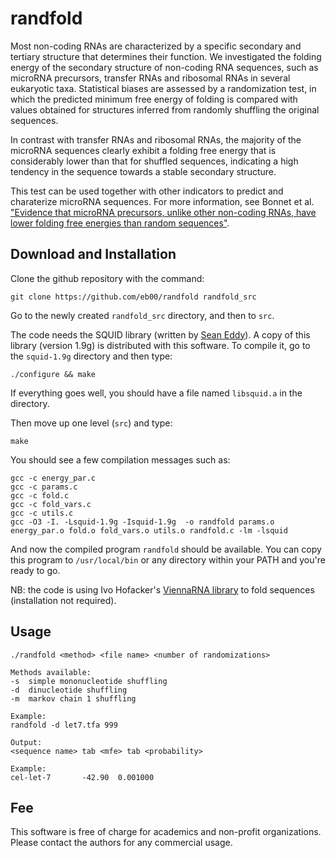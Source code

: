 # randfold

Most non-coding RNAs are characterized by a specific secondary and tertiary structure that determines their function. We investigated the folding energy of the secondary structure of non-coding RNA sequences, such as microRNA precursors, transfer RNAs and ribosomal RNAs in several eukaryotic taxa. Statistical biases are assessed by a randomization test, in which the predicted minimum free energy of folding is compared with values obtained for structures inferred from randomly shuffling the original sequences.

In contrast with transfer RNAs and ribosomal RNAs, the majority of the microRNA sequences clearly exhibit a folding free energy that is considerably lower than that for shuffled sequences, indicating a high tendency in the sequence towards a stable secondary structure. 

This test can be used together with other indicators to predict and charaterize microRNA sequences. For more information, see Bonnet et al. ["Evidence that microRNA precursors, unlike other non-coding RNAs, have lower folding free energies than random sequences"](http://bioinformatics.oxfordjournals.org/content/20/17/2911.abstract).


## Download and Installation

Clone the github repository with the command:

```
git clone https://github.com/eb00/randfold randfold_src
```
Go to the newly created `randfold_src` directory, and then to `src`.

The code needs the SQUID library (written by [Sean Eddy](http://eddylab.org/software.html)). A copy of this library (version 1.9g) is distributed with this software. To compile it, go to the `squid-1.9g` directory and then type:

```
./configure && make
```
If everything goes well, you should have a file named `libsquid.a` in the directory.

Then move up one level (`src`) and type:
```
make
```
You should see a few compilation messages such as:
```
gcc -c energy_par.c
gcc -c params.c
gcc -c fold.c
gcc -c fold_vars.c
gcc -c utils.c
gcc -O3 -I. -Lsquid-1.9g -Isquid-1.9g  -o randfold params.o energy_par.o fold.o fold_vars.o utils.o randfold.c -lm -lsquid
```
And now the compiled program `randfold` should be available. You can copy this program to `/usr/local/bin` or any directory within your PATH and you're ready to go.

NB: the code is using Ivo Hofacker's [ViennaRNA library](http://www.tbi.univie.ac.at/~ivo/RNA/) to fold sequences (installation not required).


## Usage

```
./randfold <method> <file name> <number of randomizations>

Methods available:
-s  simple mononucleotide shuffling
-d  dinucleotide shuffling
-m  markov chain 1 shuffling

Example:
randfold -d let7.tfa 999

Output:
<sequence name> tab <mfe> tab <probability>

Example:
cel-let-7       -42.90  0.001000

```

## Fee

This software is free of charge for academics and non-profit organizations. Please contact the authors for
any commercial usage.


